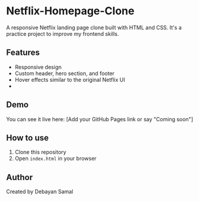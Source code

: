 # Netflix-Homepage-Clone
A responsive Netflix landing page clone built with HTML and CSS. 
It's a practice project to improve my frontend skills.

## Features
- Responsive design
- Custom header, hero section, and footer
- Hover effects similar to the original Netflix UI
- 
## Demo
You can see it live here: [Add your GitHub Pages link or say "Coming soon"]

## How to use
1. Clone this repository
2. Open `index.html` in your browser

## Author
Created by Debayan Samal
